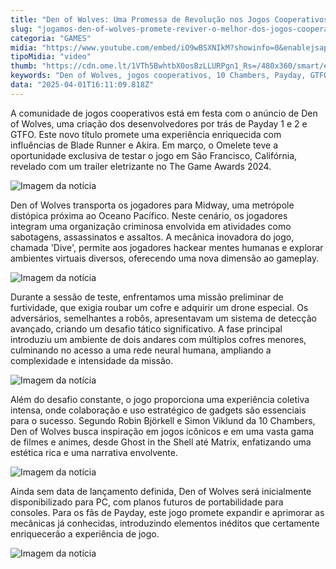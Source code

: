 ```yaml
---
title: "Den of Wolves: Uma Promessa de Revolução nos Jogos Cooperativos"
slug: "jogamos-den-of-wolves-promete-reviver-o-melhor-dos-jogos-cooperativos"
categoria: "GAMES"
midia: "https://www.youtube.com/embed/iO9wBSXNIkM?showinfo=0&enablejsapi=1"
tipoMidia: "video"
thumb: "https://cdn.ome.lt/1VTh5BwhtbX0osBzLLURPgn1_Rs=/480x360/smart/extras/conteudos/imagem_2025-04-01_115859586.png"
keywords: "Den of Wolves, jogos cooperativos, 10 Chambers, Payday, GTFO, jogo distópico"
data: "2025-04-01T16:11:09.818Z"
---
```


A comunidade de jogos cooperativos está em festa com o anúncio de Den of Wolves, uma criação dos desenvolvedores por trás de Payday 1 e 2 e GTFO. Este novo título promete uma experiência enriquecida com influências de Blade Runner e Akira. Em março, o Omelete teve a oportunidade exclusiva de testar o jogo em São Francisco, Califórnia, revelado com um trailer eletrizante no The Game Awards 2024.

![Imagem da notícia](https://cdn.ome.lt/GnxyvqkSw9RV6ggtwoGNCpCafQU=/fit-in/837x500/smart/uploads/conteudo/fotos/imagem_2025-04-01_115951230.png)

Den of Wolves transporta os jogadores para Midway, uma metrópole distópica próxima ao Oceano Pacífico. Neste cenário, os jogadores integram uma organização criminosa envolvida em atividades como sabotagens, assassinatos e assaltos. A mecânica inovadora do jogo, chamada 'Dive', permite aos jogadores hackear mentes humanas e explorar ambientes virtuais diversos, oferecendo uma nova dimensão ao gameplay.

![Imagem da notícia](https://cdn.ome.lt/bM_n5zeQ6Vwl50rnYtSlreyCoT4=/fit-in/837x500/smart/uploads/conteudo/fotos/imagem_2025-04-01_120050918.png)

Durante a sessão de teste, enfrentamos uma missão preliminar de furtividade, que exigia roubar um cofre e adquirir um drone especial. Os adversários, semelhantes a robôs, apresentavam um sistema de detecção avançado, criando um desafio tático significativo. A fase principal introduziu um ambiente de dois andares com múltiplos cofres menores, culminando no acesso a uma rede neural humana, ampliando a complexidade e intensidade da missão.

![Imagem da notícia](https://cdn.ome.lt/2hEi1xO4tktXcQJqXFeTubC8vd8=/fit-in/837x500/smart/uploads/conteudo/fotos/imagem_2025-04-01_120147259.png)

Além do desafio constante, o jogo proporciona uma experiência coletiva intensa, onde colaboração e uso estratégico de gadgets são essenciais para o sucesso. Segundo Robin Björkell e Simon Viklund da 10 Chambers, Den of Wolves busca inspiração em jogos icônicos e em uma vasta gama de filmes e animes, desde Ghost in the Shell até Matrix, enfatizando uma estética rica e uma narrativa envolvente.

![Imagem da notícia](https://cdn.ome.lt/k6qYSZrjfB9gSBUQG7YjAFKUt9Q=/fit-in/837x500/smart/uploads/conteudo/fotos/imagem_2025-04-01_120233669.png)

Ainda sem data de lançamento definida, Den of Wolves será inicialmente disponibilizado para PC, com planos futuros de portabilidade para consoles. Para os fãs de Payday, este jogo promete expandir e aprimorar as mecânicas já conhecidas, introduzindo elementos inéditos que certamente enriquecerão a experiência de jogo.

![Imagem da notícia](https://cdn.ome.lt/LU-slAAqAO_er24DhJjWefayMQs=/fit-in/837x500/smart/uploads/conteudo/fotos/imagem_2025-04-01_120304577.png)